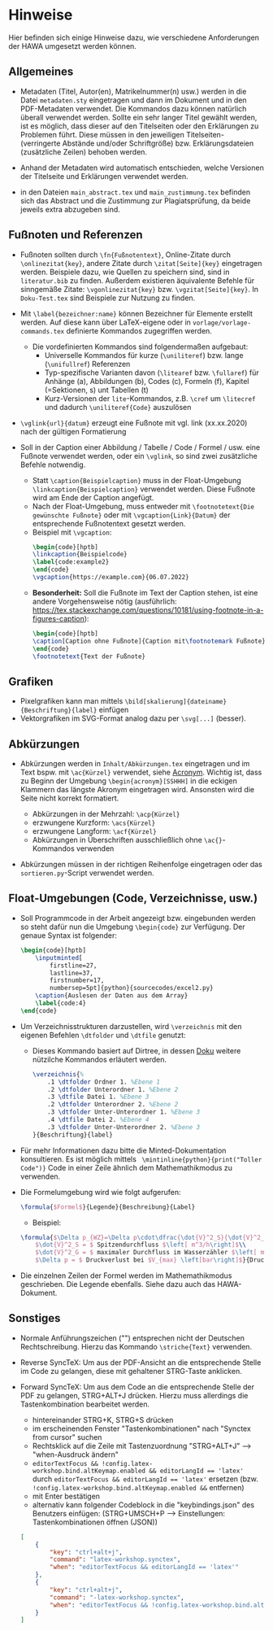 # Hinweise

Hier befinden sich einige Hinweise dazu, wie verschiedene Anforderungen der HAWA umgesetzt werden können.

## Allgemeines

- Metadaten (Titel, Autor(en), Matrikelnummer(n) usw.) werden in die Datei `metadaten.sty` eingetragen und dann im Dokument und in den PDF-Metadaten verwendet. Die Kommandos dazu können natürlich überall verwendet werden. Sollte ein sehr langer Titel gewählt werden, ist es möglich, dass dieser auf den Titelseiten oder den Erklärungen zu Problemen führt. Diese müssen in den jeweiligen Titelseiten- (verringerte Abstände und/oder Schriftgröße) bzw. Erklärungsdateien (zusätzliche Zeilen) behoben werden.

- Anhand der Metadaten wird automatisch entschieden, welche Versionen der Titelseite und Erklärungen verwendet werden.

- in den Dateien `main_abstract.tex` und `main_zustimmung.tex` befinden sich das Abstract und die Zustimmung zur Plagiatsprüfung, da beide jeweils extra abzugeben sind.

## Fußnoten und Referenzen

- Fußnoten sollten durch `\fn{Fußnotentext}`, Online-Zitate durch `\onlinezitat{key}`, andere Zitate durch `\zitat[Seite]{key}` eingetragen werden. Beispiele dazu, wie Quellen zu speichern sind, sind in `literatur.bib` zu finden. Außerdem existieren äquivalente Befehle für sinngemäße Zitate: `\vgonlinezitat{key}` bzw. `\vgzitat[Seite]{key}`. In `Doku-Test.tex` sind Beispiele zur Nutzung zu finden.

- Mit `\label{bezeichner:name}` können Bezeichner für Elemente erstellt werden. Auf diese kann über LaTeX-eigene oder in `vorlage/vorlage-commands.tex` definierte Kommandos zugegriffen werden.
    - Die vordefinierten Kommandos sind folgendermaßen aufgebaut:
        - Universelle Kommandos für kurze (`\uniliteref`) bzw. lange (`\unifullref`) Referenzen
        - Typ-spezifische Varianten davon (`\litearef` bzw. `\fullaref`) für Anhänge (a), Abbildungen (b), Codes (c), Formeln (f), Kapitel (=Sektionen, s) unt Tabellen (t)
        - Kurz-Versionen der `lite`-Kommandos, z.B. `\cref` um `\litecref` und dadurch `\uniliteref{Code}` auszulösen

- `\vglink{url}{datum}` erzeugt eine Fußnote mit vgl. link (xx.xx.2020) nach der gültigen Formatierung

- Soll in der Caption einer Abbildung / Tabelle / Code / Formel / usw. eine Fußnote verwendet werden, oder ein `\vglink`, so sind zwei zusätzliche Befehle notwendig.
    - Statt `\caption{Beispielcaption}` muss in der Float-Umgebung `\linkcaption{Beispielcaption}` verwendet werden.
    Diese Fußnote wird am Ende der Caption angefügt.
    - Nach der Float-Umgebung, muss entweder mit `\footnotetext{Die gewünschte Fußnote}` oder mit `\vgcaption{Link}{Datum}` der entsprechende Fußnotentext gesetzt werden. 
    - Beispiel mit `\vgcaption`:
        ```tex
        \begin{code}[hptb]
        \linkcaption{Beispielcode}
        \label{code:example2}
        \end{code}
        \vgcaption{https://example.com}{06.07.2022}
        ```
    - **Besonderheit:** Soll die Fußnote im Text der Caption stehen, ist eine andere Vorgehensweise nötig (ausführlich: https://tex.stackexchange.com/questions/10181/using-footnote-in-a-figures-caption):
        ```tex
        \begin{code}[hptb]
        \caption[Caption ohne Fußnote]{Caption mit\footnotemark Fußnote}
        \end{code}
        \footnotetext{Text der Fußnote}
        ```

## Grafiken
- Pixelgrafiken kann man mittels `\bild[skalierung]{dateiname}{Beschriftung}{label}` einfügen
- Vektorgrafiken im SVG-Format analog dazu per `\svg[...]` (besser).

## Abkürzungen
- Abkürzungen werden in `Inhalt/Abkürzungen.tex` eingetragen und im Text bspw. mit `\ac{Kürzel}` verwendet, siehe [Acronym](https://www.namsu.de/Extra/pakete/Acronym.html). Wichtig ist, dass zu Beginn der Umgebung `\begin{acronym}[SSHHH]` in die eckigen Klammern das längste Akronym eingetragen wird. Ansonsten wird die Seite nicht korrekt formatiert.
    - Abkürzungen in der Mehrzahl: `\acp{Kürzel}`
    - erzwungene Kurzform: `\acs{Kürzel}`
    - erzwungene Langform: `\acf{Kürzel}`
    - Abkürzungen in Überschriften ausschließlich ohne `\ac{}`-Kommandos verwenden

- Abkürzungen müssen in der richtigen Reihenfolge eingetragen oder das `sortieren.py`-Script verwendet werden.


## Float-Umgebungen (Code, Verzeichnisse, usw.)
- Soll Programmcode in der Arbeit angezeigt bzw. eingebunden werden so steht dafür nun die Umgebung `\begin{code}` zur Verfügung. Der genaue Syntax ist folgender:
    ```tex
    \begin{code}[hptb]
        \inputminted[
            firstline=27,
            lastline=37,
            firstnumber=17,
            numbersep=5pt]{python}{sourcecodes/excel2.py}
        \caption{Auslesen der Daten aus dem Array}
        \label{code:4}
    \end{code}
    ```

- Um Verzeichnisstrukturen darzustellen, wird `\verzeichnis` mit den eigenen Befehlen `\dtfolder` und `\dtfile` genutzt:
  - Dieses Kommando basiert auf Dirtree, in dessen [Doku](http://tug.ctan.org/macros/generic/dirtree/dirtree.pdf) weitere nützilche Kommandos erläutert werden.
    ```tex
    \verzeichnis{%
        .1 \dtfolder Ordner 1. %Ebene 1
        .2 \dtfolder Unterordner 1. %Ebene 2
        .3 \dtfile Datei 1. %Ebene 3
        .2 \dtfolder Unterordner 2. %Ebene 2
        .3 \dtfolder Unter-Unterordner 1. %Ebene 3
        .4 \dtfile Datei 2. %Ebene 4
        .3 \dtfolder Unter-Unterordner 2. %Ebene 3
    }{Beschriftung}{label}
    ```

- Für mehr Informationen dazu bitte die Minted-Dokumentation konsultieren. Es ist möglich mittels ` \mintinline{python}{print("Toller Code")}` Code in einer Zeile ähnlich dem Mathemathikmodus zu verwenden.

- Die Formelumgebung wird wie folgt aufgerufen:
    ```tex
    \formula{$Formel$}{Legende}{Beschreibung}{Label}
    ```
    - Beispiel:
    ```tex
    \formula{$\Delta p_{WZ}=\Delta p\cdot\dfrac{\dot{V}^2_S}{\dot{V}^2_G}$}{%
        $\dot{V}^2_S = $ Spitzendurchfluss $\left[ m^3/h\right]$\\
        $\dot{V}^2_G = $ maximaler Durchfluss im Wasserzähler $\left[ m^3/h\right]$\\
        $\Delta p = $ Druckverlust bei $V_{max} \left[bar\right]$}{Druckverlust}{formel:ohm}
    ```

- Die einzelnen Zeilen der Formel werden im Mathemathikmodus geschrieben. Die Legende ebenfalls. Siehe dazu auch das HAWA-Dokument.

## Sonstiges
- Normale Anführungszeichen ("") entsprechen nicht der Deutschen Rechtschreibung. Hierzu das Kommando `\striche{Text}` verwenden.

- Reverse SyncTeX: Um aus der PDF-Ansicht an die entsprechende Stelle im Code zu gelangen, diese mit gehaltener STRG-Taste anklicken.

- Forward SyncTeX: Um aus dem Code an die entsprechende Stelle der PDF zu gelangen, STRG+ALT+J drücken. Hierzu muss allerdings die Tastenkombination bearbeitet werden.
  -  hintereinander STRG+K, STRG+S drücken
  -  im erscheinenden Fenster "Tastenkombinationen" nach "Synctex from cursor" suchen
  -  Rechtsklick auf die Zeile mit Tastenzuordnung "STRG+ALT+J" --> "when-Ausdruck ändern"
  -  `editorTextFocus && !config.latex-workshop.bind.altKeymap.enabled && editorLangId == 'latex'` durch `editorTextFocus && editorLangId == 'latex'` ersetzen (bzw. `!config.latex-workshop.bind.altKeymap.enabled &&` entfernen)
  -  mit Enter bestätigen
  -  alternativ kann folgender Codeblock in die "keybindings.json" des Benutzers einfügen: (STRG+UMSCH+P --> Einstellungen: Tastenkombinationen öffnen (JSON))
    ```json
    [
        {
            "key": "ctrl+alt+j",
            "command": "latex-workshop.synctex",
            "when": "editorTextFocus && editorLangId == 'latex'"
        },
        {
            "key": "ctrl+alt+j",
            "command": "-latex-workshop.synctex",
            "when": "editorTextFocus && !config.latex-workshop.bind.altKeymap.enabled && editorLangId == 'latex'"
        }
    ]
    ```

